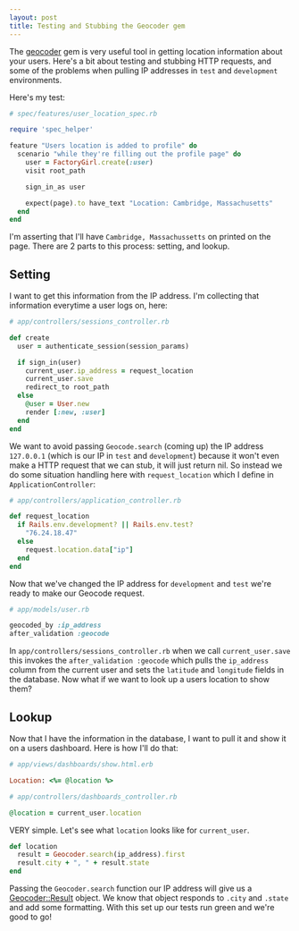 ```yaml
---
layout: post
title: Testing and Stubbing the Geocoder gem
---
```


The [geocoder](https://github.com/alexreisner/geocoder) gem is very useful tool in getting location information about your users.
Here's a bit about testing and stubbing HTTP requests, and some of the problems when
pulling IP addresses in `test` and `development` environments.

Here's my test:

```ruby
# spec/features/user_location_spec.rb

require 'spec_helper'

feature "Users location is added to profile" do
  scenario "while they're filling out the profile page" do
    user = FactoryGirl.create(:user)
    visit root_path

    sign_in_as user

    expect(page).to have_text "Location: Cambridge, Massachusetts"
  end
end
```

I'm asserting that I'll have `Cambridge, Massachussetts` on printed on the page.
There are 2 parts to this process: setting, and lookup.

## Setting
I want to get this information from the IP address. I'm collecting that information
everytime a user logs on, here:

```ruby
# app/controllers/sessions_controller.rb

def create
  user = authenticate_session(session_params)

  if sign_in(user)
    current_user.ip_address = request_location
    current_user.save
    redirect_to root_path
  else
    @user = User.new
    render [:new, :user]
  end
end
```

We want to avoid passing `Geocode.search` (coming up) the IP address `127.0.0.1` (which is our IP in `test` and `development`)
 because it won't even make a HTTP request that we can stub, it will just return nil. So instead we
do some situation handling here with `request_location` which I define in `ApplicationController`:

```ruby
# app/controllers/application_controller.rb

def request_location
  if Rails.env.development? || Rails.env.test?
    "76.24.18.47"
  else
    request.location.data["ip"]
  end
end
```

Now that we've changed the IP address for `development` and `test` we're ready to make our Geocode request.

```ruby
# app/models/user.rb

geocoded_by :ip_address
after_validation :geocode
```

In `app/controllers/sessions_controller.rb` when we call `current_user.save` this invokes
the `after_validation :geocode` which pulls the `ip_address` column from the current user
and sets the `latitude` and `longitude` fields in the database. Now what if we want to look up
a users location to show them?

## Lookup
Now that I have the information in the database, I want to pull it and show it on a users
dashboard. Here is how I'll do that:

```ruby
# app/views/dashboards/show.html.erb

Location: <%= @location %>
```


```ruby
# app/controllers/dashboards_controller.rb

@location = current_user.location
```

VERY simple. Let's see what `location` looks like for `current_user`.

```ruby
def location
  result = Geocoder.search(ip_address).first
  result.city + ", " + result.state
end
```

Passing the `Geocoder.search` function our IP address will give us a [Geocoder::Result](https://github.com/alexreisner/geocoder#advanced-geocoding) object. We know that object responds to `.city` and `.state` and add some formatting. 
With this set up our tests run green and we're good to go!
